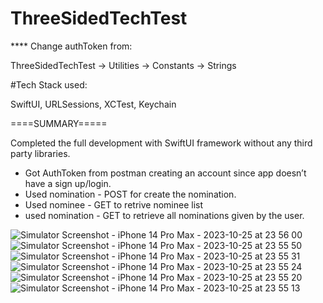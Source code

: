 # ThreeSidedTechTest

**** Change authToken from:

ThreeSidedTechTest -> Utilities -> Constants -> Strings

#Tech Stack used:

SwiftUI, URLSessions, XCTest, Keychain

====SUMMARY=====

Completed the full development with SwiftUI framework without any third party libraries.

* Got AuthToken from postman creating an account since app doesn’t have a sign up/login.
* Used nomination - POST for create the nomination.
* Used nominee - GET to retrive nominee list
* used nomination - GET to retrieve all nominations given by the user.

![Simulator Screenshot - iPhone 14 Pro Max - 2023-10-25 at 23 56 00](https://github.com/ishane96/ThreeSidedTechTest/assets/39967945/92911f4a-76bc-4b84-b21a-005ca0aaa0b5)
![Simulator Screenshot - iPhone 14 Pro Max - 2023-10-25 at 23 55 50](https://github.com/ishane96/ThreeSidedTechTest/assets/39967945/767c72b5-9f06-4af9-a075-f92537c69dd4)
![Simulator Screenshot - iPhone 14 Pro Max - 2023-10-25 at 23 55 31](https://github.com/ishane96/ThreeSidedTechTest/assets/39967945/b2229940-404c-47f1-bc68-40d61d9e9d35)
![Simulator Screenshot - iPhone 14 Pro Max - 2023-10-25 at 23 55 24](https://github.com/ishane96/ThreeSidedTechTest/assets/39967945/e9462a0c-9c66-42f5-8118-97862ddad38f)
![Simulator Screenshot - iPhone 14 Pro Max - 2023-10-25 at 23 55 20](https://github.com/ishane96/ThreeSidedTechTest/assets/39967945/9df3b646-2d95-413f-b4ee-2aa9cc34239f)
![Simulator Screenshot - iPhone 14 Pro Max - 2023-10-25 at 23 55 13](https://github.com/ishane96/ThreeSidedTechTest/assets/39967945/df288a36-52f6-47f6-9f83-1d41ee0d70c0)
